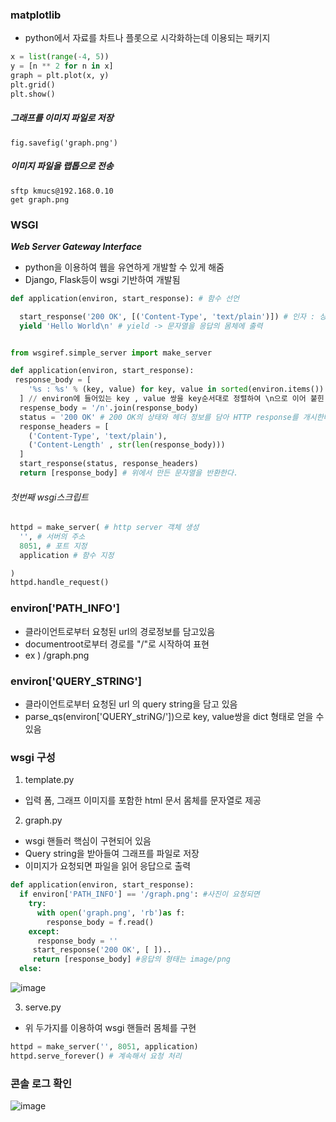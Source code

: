 ### matplotlib

- python에서 자료를 차트나 플롯으로 시각화하는데 이용되는 패키지


```python
x = list(range(-4, 5))
y = [n ** 2 for n in x]
graph = plt.plot(x, y)
plt.grid()
plt.show()

```


##### 그래프를 이미지 파일로 저장

```
fig.savefig('graph.png')
```



##### 이미지 파일을 랩톱으로 전송

```
sftp kmucs@192.168.0.10
get graph.png
```

### WSGI

***Web Server Gateway Interface***

- python을 이용하여 웹을 유연하게 개발할 수 있게 해줌
- Django, Flask등이 wsgi 기반하여 개발됨




```python
def application(environ, start_response): # 함수 선언

  start_response('200 OK', [('Content-Type', 'text/plain')]) # 인자 : 상태 코드, 헤더
  yield 'Hello World\n' # yield -> 문자열을 응답의 몸체에 출력

```
```python

from wsgiref.simple_server import make_server

def application(environ, start_response):
 response_body = [
    '%s : %s' % (key, value) for key, value in sorted(environ.items())
  ] // environ에 들어있는 key , value 쌍을 key순서대로 정렬하여 \n으로 이어 붙힌 문자열을 만든다.
  respense_body = '/n'.join(response_body)
  status = '200 OK' # 200 OK의 상태와 헤더 정보를 담아 HTTP response를 개시한다.
  response_headers = [
    ('Content-Type', 'text/plain'),
    ('Content-Length' , str(len(response_body)))
  ]
  start_response(status, response_headers) 
  return [response_body] # 위에서 만든 문자열을 반환한다.
```
###### 첫번째 wsgi스크립트
```python
httpd = make_server( # http server 객체 생성
  '', # 서버의 주소
  8051, # 포트 지정
  application # 함수 지정

)
httpd.handle_request()
```


### environ['PATH_INFO']
  - 클라이언트로부터 요청된 url의 경로정보를 담고있음
  - documentroot로부터 경로를 "/"로 시작하여 표현
  - ex ) /graph.png
  
### environ['QUERY_STRING']
  - 클라이언트로부터 요청된 url 의 query string을 담고 있음
  - parse_qs(environ['QUERY_striNG/'])으로 key, value쌍을 dict 형태로 얻을 수 있음
  

### wsgi 구성

1. template.py
  - 입력 폼, 그래프 이미지를 포함한 html 문서 몸체를 문자열로 제공
2. graph.py
  - wsgi 핸들러 핵심이 구현되어 있음
  - Query string을 받아들여 그래프를 파일로 저장
  - 이미지가 요청되면 파일을 읽어 응답으로 출력
  ```python
  def application(environ, start_response):
    if environ['PATH_INFO'] == '/graph.png': #사진이 요청되면
      try:
        with open('graph.png', 'rb')as f:
          response_body = f.read()
      except:
        response_body = ''
       start_response('200 OK', [ ])..
       return [response_body] #응답의 형태는 image/png
    else:
  ```
   ![image](https://user-images.githubusercontent.com/73538957/121818948-6a5c7580-ccc5-11eb-8155-922fe0793390.png)

      
3. serve.py 
 - 위 두가지를 이용하여 wsgi 핸들러 몸체를 구현
 
 ```python
 httpd = make_server('', 8051, application)
 httpd.serve_forever() # 계속해서 요청 처리
 ```

### 콘솔 로그 확인
![image](https://user-images.githubusercontent.com/73538957/121819023-e5be2700-ccc5-11eb-9c22-e5552966511f.png)
